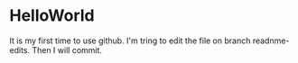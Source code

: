 # HelloWorld
It is my first time to use github.
I'm tring to edit the file on branch readnme-edits.
Then I will commit.
